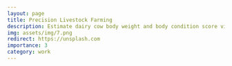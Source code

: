 ```yaml
---
layout: page
title: Precision Livestock Farming
description: Estimate dairy cow body weight and body condition score via automated computer vision systems
img: assets/img/7.png
redirect: https://unsplash.com
importance: 3
category: work
---
```

